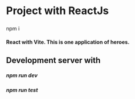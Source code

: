 # Project with ReactJs

###


npm i

#### React with Vite. This is one application of heroes.

## Development server with 


##### npm run dev
##### npm run test
